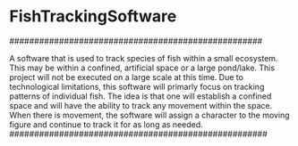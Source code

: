 # FishTrackingSoftware
###################################################

A software that is used to track species of fish within a small ecosystem. This may be within a confined, artificial space or a large pond/lake. This project will not be executed on a large scale at this time. 
Due to technological limitations, this software will primarly focus on tracking patterns of individual fish. The idea is that one will establish a confined space and will have the ability to track any movement within the space. When there is movement, the software will assign a character to the moving figure and continue to track it for as long as needed. 
####################################################



